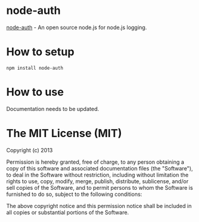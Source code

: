 node-auth
==========

[node-auth](https://github.com/somandubey/node-auth) - An open source node.js for node.js logging.

# How to setup

	npm install node-auth

# How to use

Documentation needs to be updated.


# The MIT License (MIT)

Copyright (c) 2013

Permission is hereby granted, free of charge, to any person obtaining a copy of
this software and associated documentation files (the "Software"), to deal in
the Software without restriction, including without limitation the rights to
use, copy, modify, merge, publish, distribute, sublicense, and/or sell copies of
the Software, and to permit persons to whom the Software is furnished to do so,
subject to the following conditions:

The above copyright notice and this permission notice shall be included in all
copies or substantial portions of the Software.